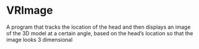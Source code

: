 # VRImage
A program that tracks the location of the head and then displays an image of the 3D model at a certain angle, based on the head’s location so that the image looks 3 dimensional
